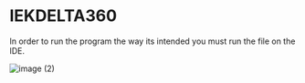 # IEKDELTA360
In order to run the program the way its intended you must run the file on the IDE.

![image (2)](https://github.com/user-attachments/assets/5e62a74b-1f7d-4619-bc73-be0b5c0b5123)

